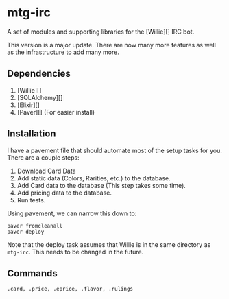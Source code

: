 mtg-irc
=======

A set of modules and supporting libraries for the [Willie][] IRC bot.

This version is a major update. There are now many more features as well as the infrastructure to add many more.


Dependencies
------------

1. [Willie][]
2. [SQLAlchemy][]
3. [Elixir][]
4. [Paver][] (For easier install)

Installation
------------

I have a pavement file that should automate most of the setup tasks for you. There are a couple steps:

1. Download Card Data
2. Add static data (Colors, Rarities, etc.) to the database.
3. Add Card data to the database (This step takes some time).
4. Add pricing data to the database.
5. Run tests.

Using pavement, we can narrow this down to:

```
paver fromcleanall
paver deploy
```

Note that the deploy task assumes that Willie is in the same directory as `mtg-irc`. This needs to be changed in the future.

Commands
--------

```
.card, .price, .eprice, .flavor, .rulings
```
